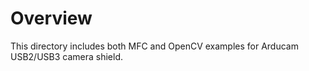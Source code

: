 # Overview

This directory includes both MFC and OpenCV examples for Arducam USB2/USB3 camera shield.
